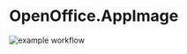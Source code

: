 # OpenOffice.AppImage

![example workflow](https://github.com/nx-appbuild-hub/OpenOffice.AppImage//actions/workflows/makefile.yml/badge.svg)

